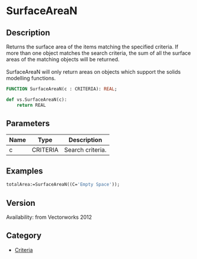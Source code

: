 # SurfaceAreaN

## Description
Returns the surface area of the items matching the specified criteria. If more than one object matches the search criteria, the sum of all the surface areas of the matching objects will be returned. <BR>
<BR>
SurfaceAreaN will only return areas on objects which support the solids modelling functions.

```pascal
FUNCTION SurfaceAreaN(c : CRITERIA): REAL;
```

```python
def vs.SurfaceAreaN(c):
    return REAL
```

## Parameters
|Name|Type|Description|
|---|---|---|
|c|CRITERIA|Search criteria.|

## Examples
```pascal
totalArea:=SurfaceAreaN((C='Empty Space'));
```

## Version
Availability: from Vectorworks 2012

## Category
* [Criteria](../Categories/Criteria.md)
